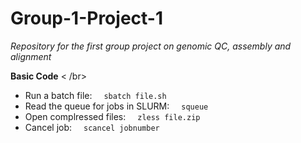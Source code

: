 # Group-1-Project-1
*Repository for the first group project on genomic QC, assembly and alignment*

**Basic Code**
< /br>
+ Run a batch file: &nbsp; <code> sbatch file.sh </code></pre>
+ Read the queue for jobs in SLURM: &nbsp; <code> squeue </code></pre>
+ Open complressed files: &nbsp; <code> zless file.zip </code></pre>
+ Cancel job: &nbsp; <code> scancel jobnumber  </code></pre>
